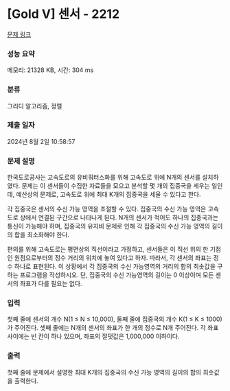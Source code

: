 # [Gold V] 센서 - 2212 

[문제 링크](https://www.acmicpc.net/problem/2212) 

### 성능 요약

메모리: 21328 KB, 시간: 304 ms

### 분류

그리디 알고리즘, 정렬

### 제출 일자

2024년 8월 2일 10:58:57

### 문제 설명

<p>한국도로공사는 고속도로의 유비쿼터스화를 위해 고속도로 위에 N개의 센서를 설치하였다. 문제는 이 센서들이 수집한 자료들을 모으고 분석할 몇 개의 집중국을 세우는 일인데, 예산상의 문제로, 고속도로 위에 최대 K개의 집중국을 세울 수 있다고 한다.</p>

<p>각 집중국은 센서의 수신 가능 영역을 조절할 수 있다. 집중국의 수신 가능 영역은 고속도로 상에서 연결된 구간으로 나타나게 된다. N개의 센서가 적어도 하나의 집중국과는 통신이 가능해야 하며, 집중국의 유지비 문제로 인해 각 집중국의 수신 가능 영역의 길이의 합을 최소화해야 한다.</p>

<p>편의를 위해 고속도로는 평면상의 직선이라고 가정하고, 센서들은 이 직선 위의 한 기점인 원점으로부터의 정수 거리의 위치에 놓여 있다고 하자. 따라서, 각 센서의 좌표는 정수 하나로 표현된다. 이 상황에서 각 집중국의 수신 가능영역의 거리의 합의 최솟값을 구하는 프로그램을 작성하시오. 단, 집중국의 수신 가능영역의 길이는 0 이상이며 모든 센서의 좌표가 다를 필요는 없다.</p>

### 입력 

 <p>첫째 줄에 센서의 개수 N(1 ≤ N ≤ 10,000), 둘째 줄에 집중국의 개수 K(1 ≤ K ≤ 1000)가 주어진다. 셋째 줄에는 N개의 센서의 좌표가 한 개의 정수로 N개 주어진다. 각 좌표 사이에는 빈 칸이 하나 있으며, 좌표의 절댓값은 1,000,000 이하이다.</p>

### 출력 

 <p>첫째 줄에 문제에서 설명한 최대 K개의 집중국의 수신 가능 영역의 길이의 합의 최솟값을 출력한다.</p>

